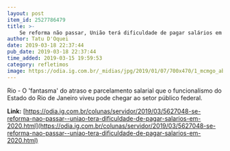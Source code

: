 ```yaml
---
layout: post
item_id: 2527786479
title: >-
    Se reforma não passar, União terá dificuldade de pagar salários em 2020
author: Tatu D'Oquei
date: 2019-03-18 22:37:44
pub_date: 2019-03-18 22:37:44
time_added: 2019-03-15 19:59:53
category: refletimos
image: https://odia.ig.com.br/_midias/jpg/2019/01/07/700x470/1_mcmgo_abr_07011910138df-9214281.jpg
---
```


Rio - O 'fantasma' do atraso e parcelamento salarial que o funcionalismo do Estado do Rio de Janeiro viveu pode chegar ao setor público federal.

**Link:** [https://odia.ig.com.br/colunas/servidor/2019/03/5627048-se-reforma-nao-passar--uniao-tera-dificuldade-de-pagar-salarios-em-2020.html](https://odia.ig.com.br/colunas/servidor/2019/03/5627048-se-reforma-nao-passar--uniao-tera-dificuldade-de-pagar-salarios-em-2020.html)

